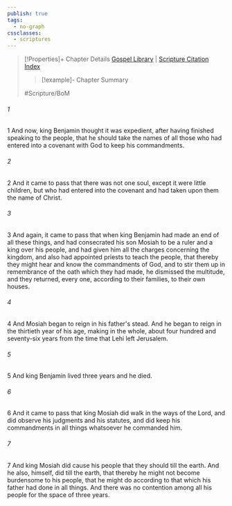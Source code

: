 ```yaml
---
publish: true
tags:
  - no-graph
cssclasses:
  - scriptures
---
```

>[!Properties]+ Chapter Details
>[Gospel Library](https://churchofjesuschrist.org/study/scriptures/bofm/mosiah/6?lang=eng)    |    [Scripture Citation Index](https://scriptures.byu.edu/#0d406::c0d406)
>>[!example]- Chapter Summary
>> 
> 
>
>#Scripture/BoM
###### 1
1 And now, king Benjamin thought it was expedient, after having finished speaking to the people, that he should take the names of all those who had entered into a covenant with God to keep his commandments.
###### 2
2 And it came to pass that there was not one soul, except it were little children, but who had entered into the covenant and had taken upon them the name of Christ.
###### 3
3 And again, it came to pass that when king Benjamin had made an end of all these things, and had consecrated his son Mosiah to be a ruler and a king over his people, and had given him all the charges concerning the kingdom, and also had appointed priests to teach the people, that thereby they might hear and know the commandments of God, and to stir them up in remembrance of the oath which they had made, he dismissed the multitude, and they returned, every one, according to their families, to their own houses.
###### 4
4 And Mosiah began to reign in his father's stead. And he began to reign in the thirtieth year of his age, making in the whole, about four hundred and seventy-six years from the time that Lehi left Jerusalem.
###### 5
5 And king Benjamin lived three years and he died.
###### 6
6 And it came to pass that king Mosiah did walk in the ways of the Lord, and did observe his judgments and his statutes, and did keep his commandments in all things whatsoever he commanded him.
###### 7
7 And king Mosiah did cause his people that they should till the earth. And he also, himself, did till the earth, that thereby he might not become burdensome to his people, that he might do according to that which his father had done in all things. And there was no contention among all his people for the space of three years.
